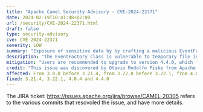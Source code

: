 ```yaml
---
title: "Apache Camel Security Advisory - CVE-2024-22371"
date: 2024-02-19T10:41:48+02:00
url: /security/CVE-2024-22371.html
draft: false
type: security-advisory
cve: CVE-2024-22371
severity: LOW
summary: "Exposure of sensitive data by by crafting a malicious EventFactory and providing a custom ExchangeCreatedEvent that exposes sensitive data"
description: "The EventFactory class is vulnerable to temporary file information disclosure. Under specific conditions, it is possible to expose sensitive data"
mitigation: "Users are recommended to upgrade to version 4.4.0, which fixes the issue. If users are on the 4.0.x LTS releases stream, then they are suggested to upgrade to 4.0.4. If users are on 3.x, they are suggested to move to 3.21.4 or 3.22.1"
credit: "This issue was discovered by Otavio Rodolfo Piske from Apache Software Foundation"
affected: From 3.0.0 before 3.21.4, from 3.22.0 before 3.22.1, from 4.0.0 before 4.0.4, from 4.1.0 before 4.4.0
fixed: 3.21.4, 3.22.1, 4.0.4 and 4.4.0
---
```


The JIRA ticket: https://issues.apache.org/jira/browse/CAMEL-20305 refers to the various commits that resovoled the issue, and have more details.

